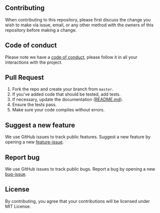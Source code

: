 ## Contributing
When contributing to this repository, please first discuss the change you wish to make via issue, email, or any other method with the owners of this repository before making a change.

## Code of conduct
Please note we have a [code of conduct](https://github.com/WTobor/CommunityHealthFileTemplates/blob/master/CODE_OF_CONDUCT.md), please follow it in all your interactions with the project.

## Pull Request
1. Fork the repo and create your branch from `master`.
2. If you've added code that should be tested, add tests.
3. If necessary, update the documentation ([README.md](https://github.com/WTobor/CommunityHealthFileTemplates/blob/master/README.md)).
4. Ensure the tests pass.
5. Make sure your code compiles without errors.

## Suggest a new feature
We use GitHub issues to track public features. Suggest a new feature by opening a new [feature-issue](https://github.com/WTobor/CommunityHealthFileTemplates/issues/new?assignees=&labels=&template=feature-request.md&title=).

## Report bug
We use GitHub issues to track public bugs. Report a bug by opening a new [bug-issue](https://github.com/WTobor/CommunityHealthFileTemplates/issues/new?assignees=&labels=bug&template=bug_report.md&title=).

## License
By contributing, you agree that your contributions will be licensed under MIT License.
